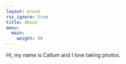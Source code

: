 ```yaml
---
layout: prose
rss_ignore: true
title: About
menu:
  main:
    weight: 90
---
```


Hi, my name is Callum and I love taking photos.
